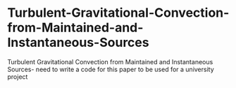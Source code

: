 # Turbulent-Gravitational-Convection-from-Maintained-and-Instantaneous-Sources
Turbulent Gravitational Convection from Maintained and Instantaneous Sources- need to write a code for this paper to be used for a university project
